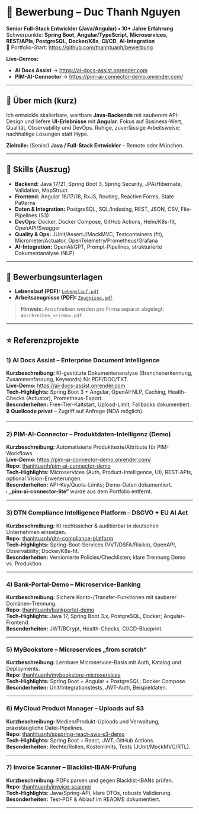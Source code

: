 # 📌 Bewerbung – Duc Thanh Nguyen

**Senior Full-Stack Entwickler (Java/Angular) • 10+ Jahre Erfahrung**  
Schwerpunkte: **Spring Boot**, **Angular/TypeScript**, **Microservices**, **REST/APIs**, **PostgreSQL**, **Docker/K8s**, **CI/CD**, **AI-Integration**  
🔗 Portfolio-Start: https://github.com/thanhtuanh/bewerbung

**Live-Demos:**  
- **AI Docs Assist** → https://ai-docs-assist.onrender.com  
- **PIM-AI-Connector** → https://pim-ai-connector-demo.onrender.com/

---

## 🧭 Über mich (kurz)
Ich entwickle skalierbare, wartbare **Java-Backends** mit sauberem API-Design und liefere **UI-Erlebnisse** mit **Angular**. Fokus auf Business-Wert, Qualität, Observability und DevOps. Ruhige, zuverlässige Arbeitsweise; nachhaltige Lösungen statt Hype.

**Zielrolle:** (Senior) **Java / Full-Stack Entwickler** – Remote oder München.

---

## 🧰 Skills (Auszug)
- **Backend:** Java 17/21, Spring Boot 3, Spring Security, JPA/Hibernate, Validation, MapStruct  
- **Frontend:** Angular 16/17/18, RxJS, Routing, Reactive Forms, State Patterns  
- **Daten & Integration:** PostgreSQL, SQL/Indexing, REST, JSON, CSV, File-Pipelines (S3)  
- **DevOps:** Docker, Docker Compose, GitHub Actions, Helm/K8s-fit, OpenAPI/Swagger  
- **Quality & Ops:** JUnit/AssertJ/MockMVC, Testcontainers (fit), Micrometer/Actuator, OpenTelemetry/Prometheus/Grafana  
- **AI-Integration:** OpenAI/GPT, Prompt-Pipelines, strukturierte Dokumentanalyse (NLP)

---

## 📄 Bewerbungsunterlagen
- **Lebenslauf (PDF):** [`Lebenslauf.pdf`](./Lebenslauf.pdf)
- **Arbeitszeugnisse (PDF):** [`Zeugnisse.pdf`](./Zeugnisse.pdf)

> **Hinweis:** Anschreiben werden pro Firma separat abgelegt: `Anschreiben_<Firma>.pdf`.

---

## ⭐ Referenzprojekte

### 1) AI Docs Assist – Enterprise Document Intelligence
**Kurzbeschreibung:** KI-gestützte Dokumentenanalyse (Branchenerkennung, Zusammenfassung, Keywords) für PDF/DOC/TXT.  
**Live-Demo:** https://ai-docs-assist.onrender.com  
**Tech-Highlights:** Spring Boot 3 + Angular, OpenAI-NLP, Caching, Health-Checks (Actuator), Prometheus-Export.  
**Besonderheiten:** Free-Tier-Kaltstart, Upload-Limit; Fallbacks dokumentiert.  
🔒 **Quellcode privat** – Zugriff auf Anfrage (NDA möglich).

---

### 2) PIM-AI-Connector – Produktdaten-Intelligenz (Demo)
**Kurzbeschreibung:** Automatisierte Produkttexte/Attribute für PIM-Workflows.  
**Live-Demo:** https://pim-ai-connector-demo.onrender.com/  
**Repo:** [thanhtuanh/pim-ai-connector-demo](https://github.com/thanhtuanh/pim-ai-connector-demo)  
**Tech-Highlights:** Microservices (Auth, Product-Intelligence, UI), REST-APIs, optional Vision-Erweiterungen.  
**Besonderheiten:** API-Key/Quota-Limits; Demo-Daten dokumentiert.  
ℹ️ **„pim-ai-connector-lite“** wurde aus dem Portfolio entfernt.

---

### 3) DTN Compliance Intelligence Platform – DSGVO + EU AI Act
**Kurzbeschreibung:** KI rechtssicher & auditierbar in deutschen Unternehmen einsetzen.    
**Repo:** [thanhtuanh/dtn-compliance-platform](https://github.com/thanhtuanh/dtn-compliance-platform)  
**Tech-Highlights:** Spring-Boot-Services (VVT/DSFA/Risiko), OpenAPI, Observability; Docker/K8s-fit.  
**Besonderheiten:** Versionierte Policies/Checklisten; klare Trennung Demo vs. Produktion.

---

### 4) Bank-Portal-Demo – Microservice-Banking
**Kurzbeschreibung:** Sichere Konto-/Transfer-Funktionen mit sauberer Domänen-Trennung.  
**Repo:** [thanhtuanh/bankportal-demo](https://github.com/thanhtuanh/bankportal-demo)  
**Tech-Highlights:** Java 17, Spring Boot 3.x, PostgreSQL, Docker; Angular-Frontend.  
**Besonderheiten:** JWT/BCrypt, Health-Checks, CI/CD-Blueprint.

---

### 5) MyBookstore – Microservices „from scratch“
**Kurzbeschreibung:** Lernbare Microservice-Basis mit Auth, Katalog und Deployments.  
**Repo:** [thanhtuanh/mybookstore-microservices](https://github.com/thanhtuanh/mybookstore-microservices)  
**Tech-Highlights:** Spring Boot + Angular + PostgreSQL; Docker Compose.  
**Besonderheiten:** Unit/Integrationstests, JWT-Auth, Beispieldaten.

---

### 6) MyCloud Product Manager – Uploads auf S3
**Kurzbeschreibung:** Medien/Produkt-Uploads und Verwaltung, praxistaugliche Datei-Pipelines.  
**Repo:** [thanhtuanh/spspring-react-aws-s3-demo](https://github.com/thanhtuanh/spspring-react-aws-s3-demo)  
**Tech-Highlights:** Spring Boot + React, JWT, GitHub Actions.  
**Besonderheiten:** Rechte/Rollen, Kostenlimits, Tests (JUnit/MockMVC/RTL).

---

### 7) Invoice Scanner – Blacklist-IBAN-Prüfung
**Kurzbeschreibung:** PDFs parsen und gegen Blacklist-IBANs prüfen.  
**Repo:** [thanhtuanh/invoice-scanner](https://github.com/thanhtuanh/invoice-scanner)  
**Tech-Highlights:** Java/Spring-API, klare DTOs, robuste Validierung.  
**Besonderheiten:** Test-PDF & Ablauf im README dokumentiert.

---

